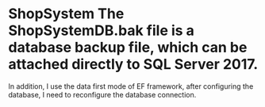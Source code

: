 # ShopSystem  The ShopSystemDB.bak file is a database backup file, which can be attached directly to SQL Server 2017.
In addition, I use the data first mode of EF framework, after configuring the database, I need to reconfigure the database connection.

